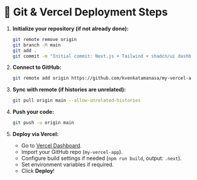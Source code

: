 # 🚀 Git & Vercel Deployment Steps

1. **Initialize your repository (if not already done):**
   ```bash
   git remote remove origin
   git branch -M main
   git add .
   git commit -m "Initial commit: Next.js + Tailwind + shadcn/ui dashboard"
   ```

2. **Connect to GitHub:**
   ```bash
   git remote add origin https://github.com/kvenkatamanasa/my-vercel-app.git
   ```

3. **Sync with remote (if histories are unrelated):**
   ```bash
   git pull origin main --allow-unrelated-histories
   ```
   
4. **Push your code:**
   ```bash
   git push -u origin main
   ```
   
5. **Deploy via Vercel:**
   - Go to [Vercel Dashboard](https://vercel.com/dashboard).
   - Import your GitHub repo (`my-vercel-app`).
   - Configure build settings if needed (`npm run build`, output: `.next`).
   - Set environment variables if required.
   - Click **Deploy**!
